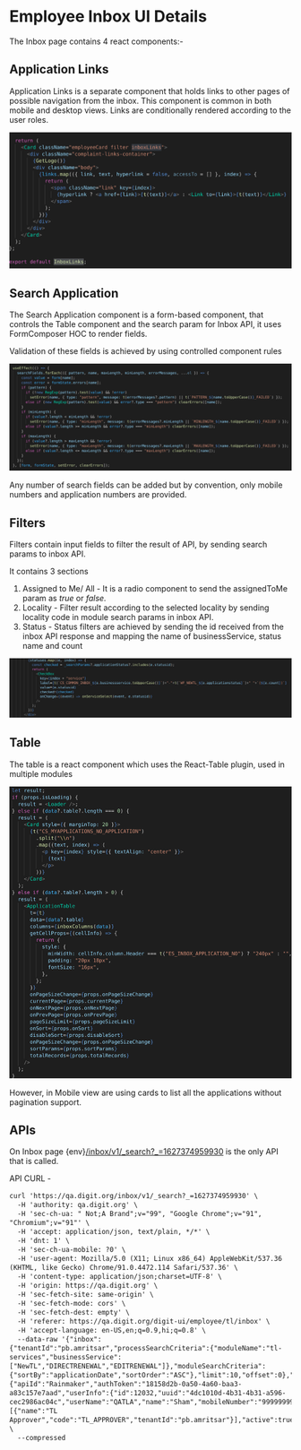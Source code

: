 # Employee Inbox UI Details

The Inbox page contains 4 react components:-

## Application Links

Application Links is a separate component that holds links to other pages of possible navigation from the inbox. This component is common in both mobile and desktop views. Links are conditionally rendered according to the user roles.

![](<../../../../../.gitbook/assets/image (127).png>)

## Search Application

The Search Application component is a form-based component, that controls the Table component and the search param for Inbox API, it uses FormComposer HOC to render fields.

Validation of these fields is achieved by using controlled component rules

![](<../../../../../.gitbook/assets/image (244).png>)

Any number of search fields can be added but by convention, only mobile numbers and application numbers are provided.

## Filters

Filters contain input fields to filter the result of API, by sending search params to inbox API.

It contains 3 sections

1. Assigned to Me/ All - It is a radio component to send the assignedToMe param as _true_ or _false._
2. Locality - Filter result according to the selected locality by sending locality code in module search params in inbox API.
3. Status - Status filters are achieved by sending the id received from the inbox API response and mapping the name of businessService, status name and count

![](<../../../../../.gitbook/assets/image (118) (1).png>)

## Table

The table is a react component which uses the React-Table plugin, used in multiple modules

![](<../../../../../.gitbook/assets/image (116).png>)

However, in Mobile view are using cards to list all the applications without pagination support.

## APIs

On Inbox page {env}[/inbox/v1/\_search?\_=1627374959930](https://qa.digit.org/inbox/v1/\_search?\_=1627374959930) is the only API that is called.

API CURL -

```
curl 'https://qa.digit.org/inbox/v1/_search?_=1627374959930' \
  -H 'authority: qa.digit.org' \
  -H 'sec-ch-ua: " Not;A Brand";v="99", "Google Chrome";v="91", "Chromium";v="91"' \
  -H 'accept: application/json, text/plain, */*' \
  -H 'dnt: 1' \
  -H 'sec-ch-ua-mobile: ?0' \
  -H 'user-agent: Mozilla/5.0 (X11; Linux x86_64) AppleWebKit/537.36 (KHTML, like Gecko) Chrome/91.0.4472.114 Safari/537.36' \
  -H 'content-type: application/json;charset=UTF-8' \
  -H 'origin: https://qa.digit.org' \
  -H 'sec-fetch-site: same-origin' \
  -H 'sec-fetch-mode: cors' \
  -H 'sec-fetch-dest: empty' \
  -H 'referer: https://qa.digit.org/digit-ui/employee/tl/inbox' \
  -H 'accept-language: en-US,en;q=0.9,hi;q=0.8' \
  --data-raw '{"inbox":{"tenantId":"pb.amritsar","processSearchCriteria":{"moduleName":"tl-services","businessService":["NewTL","DIRECTRENEWAL","EDITRENEWAL"]},"moduleSearchCriteria":{"sortBy":"applicationDate","sortOrder":"ASC"},"limit":10,"offset":0},"RequestInfo":{"apiId":"Rainmaker","authToken":"18158d2b-0a50-4a60-baa3-a83c157e7aad","userInfo":{"id":12032,"uuid":"4dc1010d-4b31-4b31-a596-cec2986ac04c","userName":"QATLA","name":"Sham","mobileNumber":"9999999934","emailId":null,"locale":null,"type":"EMPLOYEE","roles":[{"name":"TL Approver","code":"TL_APPROVER","tenantId":"pb.amritsar"}],"active":true,"tenantId":"pb.amritsar","permanentCity":null}}}' \
  --compressed
```
